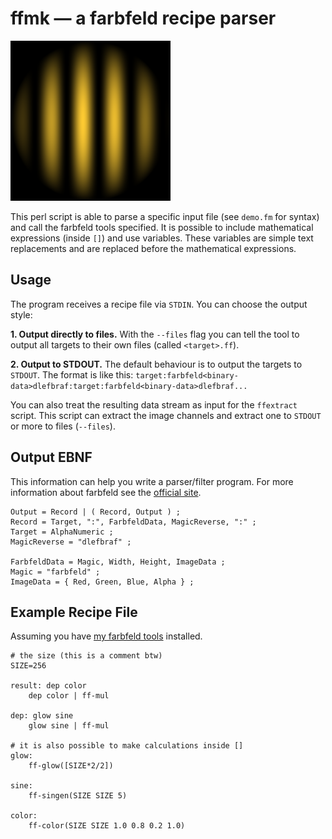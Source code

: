 ffmk — a farbfeld recipe parser
===============================

![demo image](result.png)

This perl script is able to parse a specific input file (see `demo.fm` for
syntax) and call the farbfeld tools specified. It is possible to include
mathematical expressions (inside `[]`) and use variables. These variables are
simple text replacements and are replaced before the mathematical expressions.

Usage
-----

The program receives a recipe file via `STDIN`. You can choose the output
style:

**1\. Output directly to files.** With the `--files` flag you can tell the
tool to output all targets to their own files (called `<target>.ff`).

**2\. Output to STDOUT.** The default behaviour is to output the targets to
`STDOUT`. The format is like this:
`target:farbfeld<binary-data>dlefbraf:target:farbfeld<binary-data>dlefbraf...`

You can also treat the resulting data stream as input for the `ffextract`
script. This script can extract the image channels and extract one to `STDOUT`
or more to files (`--files`).

Output EBNF
-----------

This information can help you write a parser/filter program. For more
information about farbfeld see the [official
site](https://tools.suckless.org/farbfeld/).

```
Output = Record | ( Record, Output ) ;
Record = Target, ":", FarbfeldData, MagicReverse, ":" ;
Target = AlphaNumeric ;
MagicReverse = "dlefbraf" ;

FarbfeldData = Magic, Width, Height, ImageData ;
Magic = "farbfeld" ;
ImageData = { Red, Green, Blue, Alpha } ;
```

Example Recipe File
-------------------

Assuming you have [my farbfeld tools](https://github.com/sirjofri/ff-tools/)
installed.

```
# the size (this is a comment btw)
SIZE=256

result: dep color
	dep color | ff-mul

dep: glow sine
	glow sine | ff-mul

# it is also possible to make calculations inside []
glow:
	ff-glow([SIZE*2/2])

sine:
	ff-singen(SIZE SIZE 5)

color:
	ff-color(SIZE SIZE 1.0 0.8 0.2 1.0)
```
